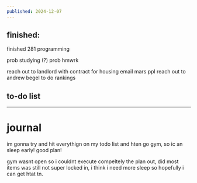 ```yaml
---
published: 2024-12-07
---
```

## finished:

finished 281 programming

prob studying (?)
prob hmwrk

reach out to landlord with contract for housing
email mars ppl 
reach out to andrew begel to do rankings
## to-do list


---
# journal

im gonna try and hit everythign on my todo list and hten go gym, so ic an sleep early! good plan!

gym wasnt open so i couldnt execute compeltely the plan out, did most items was still not super locked in, i think i need more sleep so hopefully i can get htat tn.